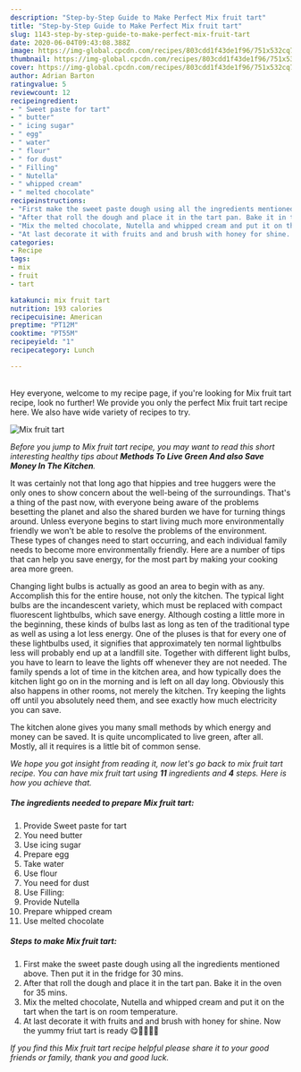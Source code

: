 ```yaml
---
description: "Step-by-Step Guide to Make Perfect Mix fruit tart"
title: "Step-by-Step Guide to Make Perfect Mix fruit tart"
slug: 1143-step-by-step-guide-to-make-perfect-mix-fruit-tart
date: 2020-06-04T09:43:08.388Z
image: https://img-global.cpcdn.com/recipes/803cdd1f43de1f96/751x532cq70/mix-fruit-tart-recipe-main-photo.jpg
thumbnail: https://img-global.cpcdn.com/recipes/803cdd1f43de1f96/751x532cq70/mix-fruit-tart-recipe-main-photo.jpg
cover: https://img-global.cpcdn.com/recipes/803cdd1f43de1f96/751x532cq70/mix-fruit-tart-recipe-main-photo.jpg
author: Adrian Barton
ratingvalue: 5
reviewcount: 12
recipeingredient:
- " Sweet paste for tart"
- " butter"
- " icing sugar"
- " egg"
- " water"
- " flour"
- " for dust"
- " Filling"
- " Nutella"
- " whipped cream"
- " melted chocolate"
recipeinstructions:
- "First make the sweet paste dough using all the ingredients mentioned above. Then put it in the fridge for 30 mins."
- "After that roll the dough and place it in the tart pan. Bake it in the oven for 35 mins."
- "Mix the melted chocolate, Nutella and whipped cream and put it on the tart when the tart is on room temperature."
- "At last decorate it with fruits and and brush with honey for shine. Now the yummy friut tart is ready 😋🍊🥝🍓🍌"
categories:
- Recipe
tags:
- mix
- fruit
- tart

katakunci: mix fruit tart 
nutrition: 193 calories
recipecuisine: American
preptime: "PT12M"
cooktime: "PT55M"
recipeyield: "1"
recipecategory: Lunch

---
```

<br>
Hey everyone, welcome to my recipe page, if you're looking for Mix fruit tart recipe, look no further! We provide you only the perfect Mix fruit tart recipe here. We also have wide variety of recipes to try.
<br>


![Mix fruit tart](https://img-global.cpcdn.com/recipes/803cdd1f43de1f96/751x532cq70/mix-fruit-tart-recipe-main-photo.jpg)

<i>Before you jump to Mix fruit tart recipe, you may want to read this short interesting healthy tips about 
<strong>Methods To Live Green And also Save Money In The Kitchen</strong>.</i>
</br>

It was certainly not that long ago that hippies and tree huggers were the only ones to show concern about the well-being of the surroundings. That's a thing of the past now, with everyone being aware of the problems besetting the planet and also the shared burden we have for turning things around. Unless everyone begins to start living much more environmentally friendly we won't be able to resolve the problems of the environment. These types of changes need to start occurring, and each individual family needs to become more environmentally friendly. Here are a number of tips that can help you save energy, for the most part by making your cooking area more green.

Changing light bulbs is actually as good an area to begin with as any. Accomplish this for the entire house, not only the kitchen. The typical light bulbs are the incandescent variety, which must be replaced with compact fluorescent lightbulbs, which save energy. Although costing a little more in the beginning, these kinds of bulbs last as long as ten of the traditional type as well as using a lot less energy. One of the pluses is that for every one of these lightbulbs used, it signifies that approximately ten normal lightbulbs less will probably end up at a landfill site. Together with different light bulbs, you have to learn to leave the lights off whenever they are not needed. The family spends a lot of time in the kitchen area, and how typically does the kitchen light go on in the morning and is left on all day long. Obviously this also happens in other rooms, not merely the kitchen. Try keeping the lights off until you absolutely need them, and see exactly how much electricity you can save.

The kitchen alone gives you many small methods by which energy and money can be saved. It is quite uncomplicated to live green, after all. Mostly, all it requires is a little bit of common sense.


<i>We hope you got insight from reading it, now let's go back to mix fruit tart recipe. You can have mix fruit tart using <strong>11</strong> ingredients and <strong>4</strong> steps. Here is how you achieve that.
</i>

##### The ingredients needed to prepare Mix fruit tart:

1. Provide  Sweet paste for tart
1. You need  butter
1. Use  icing sugar
1. Prepare  egg
1. Take  water
1. Use  flour
1. You need  for dust
1. Use  Filling:
1. Provide  Nutella
1. Prepare  whipped cream
1. Use  melted chocolate


##### Steps to make Mix fruit tart:

1. First make the sweet paste dough using all the ingredients mentioned above. Then put it in the fridge for 30 mins.
1. After that roll the dough and place it in the tart pan. Bake it in the oven for 35 mins.
1. Mix the melted chocolate, Nutella and whipped cream and put it on the tart when the tart is on room temperature.
1. At last decorate it with fruits and and brush with honey for shine. Now the yummy friut tart is ready 😋🍊🥝🍓🍌


<i>If you find this Mix fruit tart recipe helpful please share it to your good friends or family, thank you and good luck.</i>

